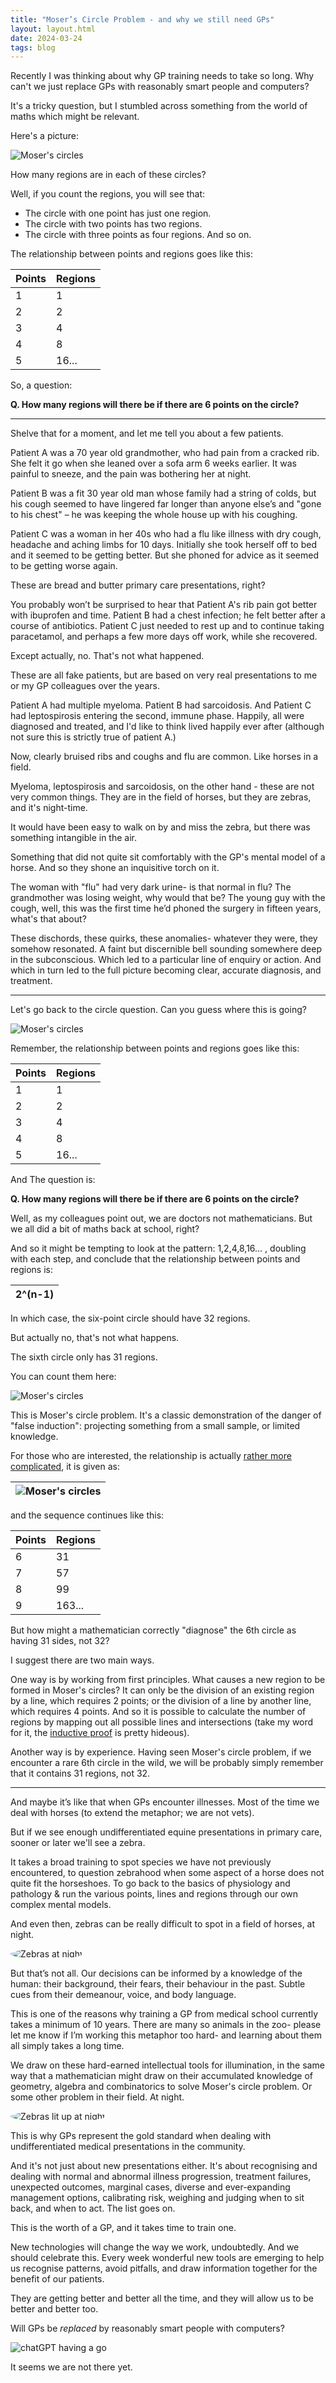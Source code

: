 ```yaml
---
title: "Moser’s Circle Problem - and why we still need GPs"
layout: layout.html
date: 2024-03-24
tags: blog
---
```



Recently I was thinking about why GP training needs to take so long. Why can't we just replace GPs with reasonably smart people and computers? 

It's a tricky question, but I stumbled across something from the world of maths which might be relevant. 

Here's a picture:

<img src="/blog/images/moser1.png" alt="Moser's circles" class="blog-img">

How many regions are in each of these circles?

Well, if you count the regions, you will see that:
- The circle with one point has just one region.
- The circle with two points has two regions.
- The circle with three points as four regions.
And so on.

The relationship between points and regions goes like this:

<div class="center-table">
  <table class="grid-table">
    <thead>
      <tr>
        <th>Points</th>
        <th>Regions</th>
      </tr>
    </thead>
    <tbody>
      <tr><td>1</td><td>1</td></tr>
      <tr><td>2</td><td>2</td></tr>
      <tr><td>3</td><td>4</td></tr>
      <tr><td>4</td><td>8</td></tr>
      <tr><td>5</td><td>16...</td></tr>
    </tbody>
  </table>
</div>

So, a question:

**Q. How many regions will there be if there are 6 points on the circle?**

<hr>

Shelve that for a moment, and let me tell you about a few patients.

Patient A was a 70 year old grandmother, who had pain from a cracked rib. She felt it go when she leaned over a sofa arm 6 weeks earlier. It was painful to sneeze, and the pain was bothering her at night.

Patient B was a fit 30 year old man whose family had a string of colds, but his cough seemed to have lingered far longer than anyone else’s and "gone to his chest" – he was keeping the whole house up with his coughing.

Patient C was a woman in her 40s who had a flu like illness with dry cough, headache and aching limbs for 10 days. Initially she took herself off to bed and it seemed to be getting better. But she phoned for advice as it seemed to be getting worse again.

These are bread and butter primary care presentations, right?

You probably won’t be surprised to hear that Patient A's rib pain got better with ibuprofen and time. Patient B had a chest infection; he felt better after a course of antibiotics. Patient C just needed to rest up and to continue taking paracetamol, and perhaps a few more days off work, while she recovered.

Except actually, no. That's not what happened. 

These are all fake patients, but are based on very real presentations to me or my GP colleagues over the years.

Patient A had multiple myeloma. Patient B had sarcoidosis. And Patient C had leptospirosis entering the second, immune phase.
Happily, all were diagnosed and treated, and I'd like to think lived happily ever after (although not sure this is strictly true of patient A.)

Now, clearly bruised ribs and coughs and flu are common. Like horses in a field. 

Myeloma, leptospirosis and sarcoidosis, on the other hand - these are not very common things. They are in the field of horses, but they are zebras, and it's night-time.

It would have been easy to walk on by and miss the zebra, but there was something intangible in the air.

Something that did not quite sit comfortably with the GP's mental model of a horse. And so they shone an inquisitive torch on it.

The woman with "flu" had very dark urine- is that normal in flu? The grandmother was losing weight, why would that be? The young guy with the cough, well, this was the first time he’d phoned the surgery in fifteen years, what's that about?

These dischords, these quirks, these anomalies- whatever they were, they somehow resonated. A faint but discernible bell sounding somewhere deep in the subconscious. Which led to a particular line of enquiry or action. And which in turn led to the full picture becoming clear, accurate diagnosis, and treatment.

<hr>

Let's go back to the circle question. Can you guess where this is going?

<img src="/blog/images/moser1.png" alt="Moser's circles" class="blog-img">
 
Remember, the relationship between points and regions goes like this:

<div class="center-table">
  <table class="grid-table">
    <thead>
      <tr>
        <th>Points</th>
        <th>Regions</th>
      </tr>
    </thead>
    <tbody>
      <tr><td>1</td><td>1</td></tr>
      <tr><td>2</td><td>2</td></tr>
      <tr><td>3</td><td>4</td></tr>
      <tr><td>4</td><td>8</td></tr>
      <tr><td>5</td><td>16...</td></tr>
    </tbody>
  </table>
</div>

And The question is:

**Q. How many regions will there be if there are 6 points on the circle?**

Well, as my colleagues point out, we are doctors not mathematicians. But we all did a bit of maths back at school, right?

And so it might be tempting to look at the pattern: 1,2,4,8,16… , doubling with each step, and conclude that the relationship between points and regions is:

<div class="center-table">
  <table class="grid-table">
    <thead>
      <tr>
        <th>2^(n-1)</th>
      </tr>
    </thead>
  </table>
</div>

In which case, the six-point circle should have 32 regions.

But actually no, that's not what happens.

The sixth circle only has 31 regions.

You can count them here:

<img src="/blog/images/moser2.png" alt="Moser's circles" class="blog-img">

This is Moser's circle problem. It's a classic demonstration of the danger of "false induction": projecting something from a small sample, or limited knowledge.

For those who are interested, the relationship is actually [rather more complicated](https://en.wikipedia.org/wiki/Dividing_a_circle_into_areas), it is given as:

<div class="center-table">
  <table class="grid-table">
    <thead>
      <tr>
        <th><img src="/blog/images/moser4.png" alt="Moser's circles" class="blog-img"></th>
      </tr>
    </thead>
  </table>
</div>
 
and the sequence continues like this:


<div class="center-table">
  <table class="grid-table">
    <thead>
      <tr>
        <th>Points</th>
        <th>Regions</th>
      </tr>
    </thead>
    <tbody>
      <tr><td>6</td><td>31</td></tr>
      <tr><td>7</td><td>57</td></tr>
      <tr><td>8</td><td>99</td></tr>
      <tr><td>9</td><td>163...</td></tr>
    </tbody>
  </table>
</div>

But how might a mathematician correctly "diagnose" the 6th circle as having 31 sides, not 32?

I suggest there are two main ways.

One way is by working from first principles. What causes a new region to be formed in Moser's circles? It can only be the division of an existing region by a line, which requires 2 points; or the division of a line by another line, which requires 4 points. And so it is possible to calculate the number of regions by mapping out all possible lines and intersections (take my word for it, the [inductive proof](https://en.wikipedia.org/wiki/Dividing_a_circle_into_areas#Inductive_method) is pretty hideous).

Another way is by experience. Having seen Moser's circle problem, if we encounter a rare 6th circle in the wild, we will be probably simply remember that it contains 31 regions, not 32.

<hr>

And maybe it’s like that when GPs encounter illnesses. Most of the time we deal with horses (to extend the metaphor; we are not vets).

But if we see enough undifferentiated equine presentations in primary care, sooner or later we'll see a zebra.

It takes a broad training to spot species we have not previously encountered, to question zebrahood when some aspect of a horse does not quite fit the horseshoes. To go back to the basics of physiology and pathology & run the various points, lines and regions through our own complex mental models. 

And even then, zebras can be really difficult to spot in a field of horses, at night.

<img src="/blog/images/zebra1.png" alt="Zebras at night" class="blog-img" style ="border-radius: 70%;">

But that’s not all.  Our decisions can be informed by a knowledge of the human: their background, their fears, their behaviour in the past. Subtle cues from their demeanour, voice, and body language.

This is one of the reasons why training a GP from medical school currently takes a minimum of 10 years. There are many so animals in the zoo- please let me know if I’m working this metaphor too hard- and learning about them all simply takes a long time.

We draw on these hard-earned intellectual tools for illumination, in the same way that a mathematician might draw on their accumulated knowledge of geometry, algebra and combinatorics to solve Moser's circle problem. Or some other problem in their field. At night.

<img src="/blog/images/zebra2.png" alt="Zebras lit up at night" class="blog-img" style="border-radius: 70%;">

This is why GPs represent the gold standard when dealing with undifferentiated medical presentations in the community.

And it's not just about new presentations either. It's about recognising and dealing with normal and abnormal illness progression, treatment failures, unexpected outcomes, marginal cases, diverse and ever-expanding management options, calibrating risk, weighing and judging when to sit back, and when to act. The list goes on.

This is the worth of a GP, and it takes time to train one.

New technologies will change the way we work, undoubtedly. And we should celebrate this. Every week wonderful new tools are emerging to help us recognise patterns, avoid pitfalls, and draw information together for the benefit of our patients.

They are getting better and better all the time, and they will allow us to be better and better too.

Will GPs be *replaced* by reasonably smart people with computers?

<img src="/blog/images/moser3.jpg" alt="chatGPT having a go" class="blog-img">

It seems we are not there yet. 
